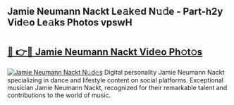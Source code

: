 ## Jamie Neumann Nackt Le𝚊k𝚎d N𝚞𝚍e - Part-h2y Vid𝚎o Le𝚊ks Photos vpswH

# <h2><a href="http://fb4vzi.evod.top/?m=Jamie+Neumann+Nackt">🔗 👉🔴 Jamie Neumann Nackt Vid𝚎o Ph𝚘t𝚘s</a></h2>

[![Jamie Neumann Nackt N𝚞d𝚎s](https://i.imgur.com/8V9OHl7.gif)](http://fb4vzi.evod.top/?m=Jamie+Neumann+Nackt)
Digital personality Jamie Neumann Nackt specializing in dance and lifestyle content on social platforms. Exceptional musician Jamie Neumann Nackt, recognized for their remarkable talent and contributions to the world of music. 
